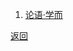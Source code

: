 1. [论语·学而](https://tianlujun.github.io/reading-notes/LunYu/XueEr) 

[返回](https://tianlujun.github.io/reading-notes)